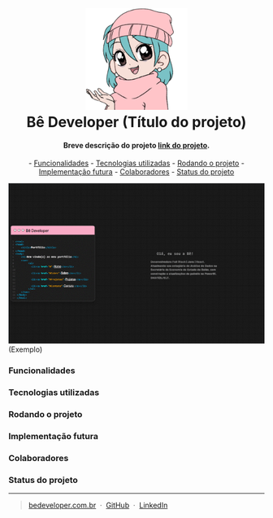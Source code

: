 
<h1 align="center">
  <br>
  <a href="https://portfoliobedeveloper.vercel.app/"><img src="https://github.com/BrendaAndreia/portfoliobedeveloper/blob/main/img/icon.png?raw=true" alt="Be Developer" width="200"></a>
  <br>
  Bê Developer (Título do projeto)
  <br>
</h1>

<h4 align="center">Breve descrição do projeto <a href="https://portfoliobedeveloper.vercel.app/" target="_blank">link do projeto</a>.</h4>

<p align="center">
 - <a href="#funcionalidades">Funcionalidades</a>
 - <a href="#tecnologias-utilizadas">Tecnologias utilizadas</a>
 - <a href="#rodando-o-projeto">Rodando o projeto</a>
 - <a href="#implementaçao-futura">Implementação futura</a>
 - <a href="#colaboradores">Colaboradores</a>
 - <a href="#statuso-do-projeto">Status do projeto</a>
</p>

![screenshot](https://github.com/BrendaAndreia/portfoliobedeveloper/blob/main/indexgit.gif?raw=true)(Exemplo)

### Funcionalidades
### Tecnologias utilizadas
### Rodando o projeto
### Implementação futura
### Colaboradores
### Status do projeto

---

> [bedeveloper.com.br](https://www.bedeveloper.com.br) &nbsp;&middot;&nbsp;
> [GitHub](https://www.github.com/brendaandreia) &nbsp;&middot;&nbsp;
> [LinkedIn](https://www.linkedin/in/brendaandreia)


